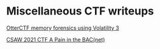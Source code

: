 # Miscellaneous CTF writeups

[OtterCTF memory forensics using Volatility 3](OtterCTF_vol3.md)

[CSAW 2021 CTF A Pain in the BAC(net)](PainBacnet.md)
